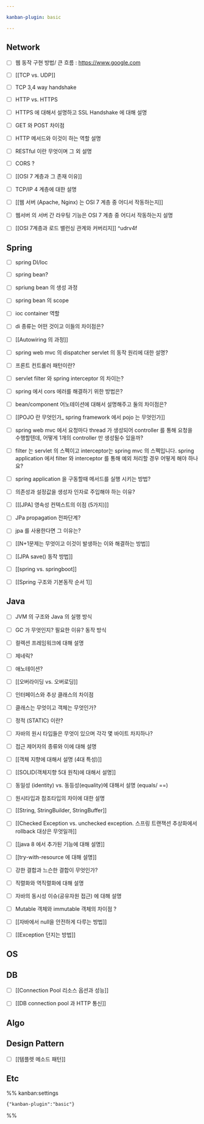 ```yaml
---

kanban-plugin: basic

---
```


## Network

- [ ] 웹 동작 구현 방법/ 큰 흐름 : https://www.google.com
- [ ] [[TCP vs. UDP]]
- [ ] TCP 3,4 way handshake
- [ ] HTTP vs. HTTPS
- [ ] HTTPS 에 대해서 설명하고 SSL Handshake 에 대해 설명
- [ ] GET 와 POST 차이점
- [ ] HTTP 메서드와 이것이 하는 역할 설명
- [ ] RESTful 이란 무엇이며 그 외 설명
- [ ] CORS ?
- [ ] [[OSI 7 계층과 그 존재 이유]]
- [ ] TCP/IP 4 계층에 대한 설명
- [ ] [[웹 서버 (Apache, Nginx) 는 OSI 7 계층 중 어디서 작동하는지]]
- [ ] 웹서버 의 서버 간 라우팅 기능은 OSI 7 계층 중 어디서 작동하는지 설명
- [ ] [[OSI 7계층과 로드 밸런싱 관계와 커버리지]] ^udrv4f


## Spring

- [ ] spring DI/Ioc
- [ ] spring bean?
- [ ] spriung bean 의 생성 과정
- [ ] spring bean 의 scope
- [ ] ioc container 역할
- [ ] di 종류는 어떤 것이고 이들의 차이점은?
- [ ] [[Autowiring 의 과정]]
- [ ] spring web mvc 의 dispatcher servlet 의 동작 원리에 대한 설명?
- [ ] 프론트 컨트롤러 패턴이란?
- [ ] servlet filter 와 spring interceptor 의 차이는?
- [ ] spring 에서 cors 에러를 해결하기 위한 방법은?
- [ ] bean/component 어노테이션에 대해서 설명해주고 둘의 차이점은?
- [ ] [[POJO 란 무엇인가_ spring framework 에서 pojo 는 무엇인가]]
- [ ] spring web mvc 에서 요청마다 thread 가 생성되어 controller 를 통해 요청을 수행할텐데, 어떻게 1개의 controller 만 생성될수 있을까?
- [ ] filter 는 servlet 의 스펙이고 interceptor는 spring mvc 의 스펙입니다. spring application 에서 filter 와 interceptor 를 통해 예외 처리할 경우 어떻게 해야 하나요?
- [ ] spring application 을 구동할때 메서드를 실행 시키는 방법?
- [ ] 의존성과 설정값을 생성자 인자로 주입해야 하는 이유?
- [ ] [[[JPA] 영속성 컨텍스트의 이점 (5가지)]]
- [ ] JPa propagation 전파단계?
- [ ] jpa 를 사용한다면 그 이유는?
- [ ] [[N+1문제는 무엇이고 이것이 발생하는 이와 해결하는 방법]]
- [ ] [[JPA save() 동작 방법]]
- [ ] [[spring vs. springboot]]
- [ ] [[Spring 구조와 기본동작 순서 1]]


## Java

- [ ] JVM 의 구조와 Java 의 실행 방식
- [ ] GC 가 무엇인지? 필요한 이유? 동작 방식
- [ ] 컬렉션 프레임워크에 대해 설명
- [ ] 제네릭?
- [ ] 애노테이션?
- [ ] [[오버라이딩 vs. 오버로딩]]
- [ ] 인터페이스와 추상 클래스의 차이점
- [ ] 클래스는 무엇이고 객체는 무엇인가?
- [ ] 정적 (STATIC) 이란?
- [ ] 자바의 원시 타입들은 무엇이 있으며 각각 몇 바이트 차지하나?
- [ ] 접근 제어자의 종류와 이에 대해 설명
- [ ] [[객체 지향에 대해서 설명 (4대 특성)]]
- [ ] [[SOLID(객체지향 5대 원칙)에 대해서 설명]]
- [ ] 동일성 (identity) vs. 동등성(equality)에 대해서 설명 (equals/ ==)
- [ ] 원시타입과 참조타입의 차이에 대한 설명
- [ ] [[String, StringBuilder, StringBuffer]]
- [ ] [[Checked Exception vs. unchecked exception. 스프링 트랜잭션 추상화에서 rollback 대상은 무엇일까]]
- [ ] [[java 8 에서 추가된 기능에 대해 설명]]
- [ ] [[try-with-resource 에 대해 설명]]
- [ ] 강한 결합과 느슨한 결합이 무엇인가?
- [ ] 직렬화와 역직렬화에 대해 설명
- [ ] 자바의 동시성 이슈(공유자원 접근) 에 대해 설명
- [ ] Mutable 객체와 immutable 객체의 차이점 ?
- [ ] [[자바에서 null을 안전하게 다루는 방법]]
- [ ] [[Exception 던지는 방법]]


## OS



## DB

- [ ] [[Connection Pool 리소스 옵션과 성능]]
- [ ] [[DB connection pool 과 HTTP 통신]]


## Algo



## Design Pattern

- [ ] [[템플렛 메소드 패턴]]


## Etc





%% kanban:settings
```
{"kanban-plugin":"basic"}
```
%%
